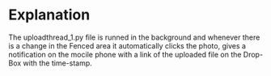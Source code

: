 # Explanation
The uploadthread_1.py file is runned in the background and whenever there is a change in the Fenced area it automatically clicks the photo, gives a notification on the mocile phone with a link of the uploaded file on the Drop-Box with the time-stamp.
